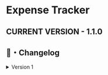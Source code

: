 # Expense Tracker

## CURRENT VERSION - 1.1.0

## <a id="Changelog"></a>📝・Changelog
<details>
  <summary>Version 1</summary>
  
    [Version 1.1.0]
        - Created new Classes for code optimization.
        - If a user doesn't have an account, the program will ask for a new PIN
        - User can add Balance
        - User can Set new Budget
        - All updated and saved in real time.
  
    [Version 1.0.1]
        - Fixed a bug when the user get blocked, the correct pin need to be inserted twice
        
    [Version 1.0.0]
        - Added Login System
        - Added Blocking system for when user inserts wrong pin 5 times in a row. Each time user goes to blocking area, the blocking time doubles.
        - Added Static Methods for code optimization
        - Configuration File located in %temp% "FileManagement.cfg"
</details>
